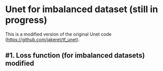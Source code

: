 # Unet for imbalanced dataset (still in progress)

This is a modified version of the original Unet code (https://github.com/jakeret/tf_unet).  

#1. Loss function (for imbalanced datasets) modified
----------------------------------------------------
